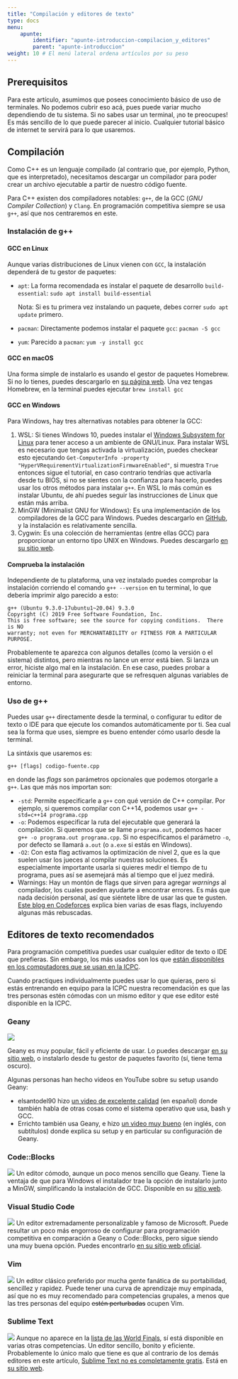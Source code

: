 ```yaml
---
title: "Compilación y editores de texto"
type: docs
menu:
    apunte:
        identifier: "apunte-introduccion-compilacion_y_editores"
        parent: "apunte-introduccion"
weight: 10 # El menú lateral ordena artículos por su peso
---
```

## Prerequisitos

Para este artículo, asumimos que posees conocimiento básico de uso de terminales. No
podemos cubrir eso acá, pues puede variar mucho dependiendo de tu sistema. Si no sabes
usar un terminal, ¡no te preocupes! Es más sencillo de lo que puede parecer al inicio.
Cualquier tutorial básico de internet te servirá para lo que usaremos.

## Compilación

Como C++ es un lenguaje compilado 
(al contrario que, por ejemplo, Python, que es interpretado),
necesitamos descargar un compilador para poder
crear un archivo ejecutable a partir de nuestro código fuente.

Para C++ existen dos compiladores notables: `g++`, de la GCC 
(_GNU Compiler Collection_) y `Clang`.
En programación competitiva siempre se usa `g++`, así que nos centraremos en este.

### Instalación de g++

#### GCC en Linux
Aunque varias distribuciones de Linux vienen con `GCC`, 
la instalación dependerá de tu gestor de paquetes:
* `apt`: La forma recomendada es instalar el paquete de desarrollo `build-essential`:
`sudo apt install build-essential`

  Nota: Si es tu primera vez instalando un paquete, debes correr `sudo apt update` primero.
  
* `pacman`: Directamente podemos instalar el paquete `gcc`:
`pacman -S gcc`
* `yum`: Parecido a `pacman`: `yum -y install gcc`

#### GCC en macOS
Una forma simple de instalarlo es usando el gestor de paquetes Homebrew.
Si no lo tienes, puedes descargarlo en [su página web](https://brew.sh).
Una vez tengas Homebrew, en la 
terminal puedes ejecutar `brew install gcc`

#### GCC en Windows
Para Windows, hay tres alternativas notables para obtener la GCC:
  1. WSL: Si tienes Windows 10, puedes instalar el 
  [Windows Subsystem for Linux](https://docs.microsoft.com/en-us/windows/wsl/install-win10) 
  para tener acceso a un ambiente de GNU/Linux.
  Para instalar WSL es necesario que tengas activada la virtualización, puedes checkear esto
  ejecutando `Get-ComputerInfo -property "HyperVRequirementVirtualizationFirmwareEnabled"`, si muestra `True`
  entonces sigue el tutorial, en caso contrario tendrías que activarla desde tu BIOS, si no
  se sientes con la confianza para hacerlo, puedes usar los otros métodos para instalar `g++`.
  En WSL lo más común es instalar Ubuntu, de ahí puedes seguir las instrucciones de Linux que están más arriba.
  1. MinGW (Minimalist GNU for Windows): Es una implementación de los 
  compiladores de la GCC para Windows. 
  Puedes descargarlo en [GitHub](https://github.com/skeeto/w64devkit), 
  y la instalación es relativamente sencilla.
  1. Cygwin: Es una colección de herramientas (entre ellas GCC) para proporcionar un
  entorno tipo UNIX en Windows. Puedes descargarlo [en su sitio web](https://www.cygwin.com/).

#### Comprueba la instalación

Independiente de tu plataforma, una vez instalado puedes comprobar la instalación corriendo el comando `g++ --version` en tu terminal, lo que debería imprimir algo parecido a esto:
```
g++ (Ubuntu 9.3.0-17ubuntu1~20.04) 9.3.0
Copyright (C) 2019 Free Software Foundation, Inc.
This is free software; see the source for copying conditions.  There is NO
warranty; not even for MERCHANTABILITY or FITNESS FOR A PARTICULAR PURPOSE.
```
Probablemente te aparezca con algunos detalles (como la versión o el sistema) distintos, pero mientras no lance un error está bien. Si lanza un error, hiciste algo mal en la
instalación. En ese caso, puedes probar a reiniciar la terminal para asegurarte que se refresquen algunas variables de entorno.

### Uso de g++
Puedes usar `g++` directamente desde la terminal, o configurar tu editor de texto o IDE para
que ejecute los comandos automáticamente por ti. Sea cual sea la forma que uses, siempre
es bueno entender cómo usarlo desde la terminal.

La sintáxis que usaremos es:
```
g++ [flags] codigo-fuente.cpp
```
en donde las _flags_ son parámetros opcionales que podemos otorgarle a `g++`. Las que más
nos importan son:

  * `-std`: Permite especificarle a `g++` con qué versión de C++ compilar. Por ejemplo, si
  queremos compilar con C++14, podemos usar `g++ -std=c++14 programa.cpp`
  * `-o`: Podemos especificar la ruta del ejecutable que generará la compilación. Si queremos
  que se llame `programa.out`, podemos hacer `g++ -o programa.out programa.cpp`. Si no especificamos
  el parámetro `-o`, por defecto se llamará `a.out` (o `a.exe` si estás en Windows).
  * `-O2`: Con esta flag activamos la optimización de nivel 2, que es la que suelen usar
  los jueces al compilar nuestras soluciones. Es especialmente importante usarla si quieres
  medir el tiempo de tu programa, pues así se asemejará más al tiempo que el juez medirá.
  * Warnings: Hay un montón de flags que sirven para agregar _warnings_ al compilador,
  los cuales pueden ayudarte a encontrar errores. Es más que nada decisión personal, así
  que siéntete libre de usar las que te gusten. [Este blog en Codeforces](https://codeforces.com/blog/entry/15547)
  explica bien varias de esas flags, incluyendo algunas más rebuscadas.


## Editores de texto recomendados

Para programación competitiva puedes usar cualquier editor de texto o IDE que prefieras.
Sin embargo, los más usados son los que [están disponibles en los computadores que se usan
en la ICPC](https://icpc.global/worldfinals/programming-environment).

Cuando practiques individualmente puedes usar lo que quieras, pero si estás entrenando
en equipo para la ICPC nuestra recomendación es que las tres personas estén cómodas
con un mismo editor y que ese editor esté disponible en la ICPC.

### Geany

<img src="img/geany.png"/>

Geany es muy popular, fácil y eficiente de usar. Lo puedes descargar [en su sitio web](https://www.geany.org/),
o instalarlo desde tu gestor de paquetes favorito (sí, tiene tema oscuro).

Algunas personas han hecho videos en YouTube sobre su setup usando Geany:
* elsantodel90 hizo [un video de excelente calidad](https://www.youtube.com/watch?v=Du6cC5Dwapo) (en español) 
donde también habla de otras cosas como el sistema operativo que usa, bash y GCC.
* Errichto también usa Geany, e hizo [un video muy bueno](https://www.youtube.com/watch?v=ePZEkbbf3fc)
(en inglés, con subtítulos) donde explica su setup y en particular su configuración de Geany.

### Code::Blocks
<img src="img/codeblocks.png"></img>
Un editor cómodo, aunque un poco menos sencillo que Geany. Tiene la ventaja
de que para Windows el instalador trae la opción de instalarlo junto a MinGW, 
simplificando la instalación de GCC.  Disponible en su 
[sitio web](https://www.codeblocks.org/).

### Visual Studio Code
<img src="img/vscode.png"></img>
Un editor extremadamente personalizable y famoso de Microsoft. 
Puede resultar un poco más engorroso de configurar para programación 
competitiva en comparación a Geany o Code::Blocks, pero sigue 
siendo una muy buena opción. Puedes encontrarlo [en su sitio web oficial](https://code.visualstudio.com/).

### Vim
<img src="img/vim.png"></img>
Un editor clásico preferido por mucha gente fanática de su portabilidad,
sencillez y rapidez. Puede tener una curva de aprendizaje muy empinada, así que no
es muy recomendado para competencias grupales, a menos que las tres personas del
equipo <strike>estén perturbadas</strike> ocupen Vim.

### Sublime Text
<img src="img/sublimetext.png"></img>
Aunque no aparece en la [lista de las World Finals](https://icpc.global/worldfinals/programming-environment),
sí está disponible en varias otras competencias. Un editor sencillo, bonito y eficiente. Probablemente
lo único malo que tiene es que al contrario de los demás editores en este artículo,
[Sublime Text no es completamente gratis](https://www.sublimehq.com/store/text). Está en [su
sitio web](https://www.sublimetext.com/).

